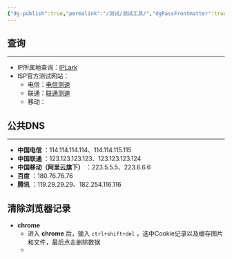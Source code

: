```yaml
---
{"dg-publish":true,"permalink":"/测试/测试工具/","dgPassFrontmatter":true,"created":"2025-03-19T12:16:00.126+08:00","updated":"2025-03-28T11:50:15.264+08:00"}
---
```



## 查询
---

- IP所属地查询：[IPLark](https://iplark.com/search)
- ISP官方测试网站：
	- 电信：[电信测速](https://gd.189.cn/kdcs/web_cs.html)
	- 联通：[联通测速](http://speed.unicomgd.com:8080/)
	- 移动：


## 公共DNS
---

- **中国电信** ：114.114.114.114、114.114.115.115
- **中国联通** ：123.123.123.123、123.123.123.124
- **中国移动（阿里云旗下）** ：223.5.5.5、223.6.6.6
- **百度** ：180.76.76.76
- **腾讯** ：119.29.29.29、182.254.116.116


## 清除浏览器记录

- **chrome**
	- 进入 **chrome** 后，输入 `ctrl+shift+del` ，选中Cookie记录以及缓存图片和文件，最后点击删除数据
	- 